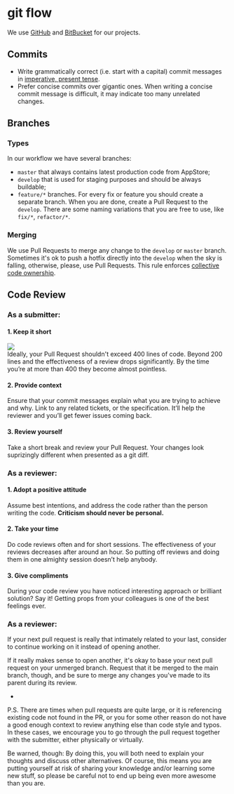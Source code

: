 # git flow

We use [GitHub](https://github.com) and [BitBucket](https://bitbucket.org/product) for our projects.

## Commits

- Write grammatically correct (i.e. start with a capital) commit messages in [imperative, present tense](https://stackoverflow.com/questions/3580013/should-i-use-past-or-present-tense-in-git-commit-messages).
- Prefer concise commits over gigantic ones. When writing a concise commit message is difficult, it may indicate too many unrelated changes.

## Branches

### Types

In our workflow we have several branches:

- `master` that always contains latest production code from AppStore;
- `develop` that is used for staging purposes and should be always buildable;
- `feature/*` branches. For every fix or feature you should create a separate branch. When you are done, create a Pull Request to the `develop`. There are some naming variations that you are free to use, like `fix/*`, `refactor/*`.

### Merging

We use Pull Requests to merge any change to the `develop` or `master` branch. Sometimes it's ok to push a hotfix directly into the `develop` when the sky is falling, otherwise, please, use Pull Requests. This rule enforces [collective code ownership](https://martinfowler.com/bliki/CodeOwnership.html).

## Code Review

### As a submitter:

#### 1. Keep it short
![](https://nyu-cds.github.io/effective-code-reviews/fig/code-review-best-practices-figure-01.gif)  
Ideally, your Pull Request shouldn't exceed 400 lines of code. Beyond 200 lines and the effectiveness of a review drops significantly. By the time you’re at more than 400 they become almost pointless.

#### 2. Provide context
Ensure that your commit messages explain what you are trying to achieve and why. Link to any related tickets, or the specification. It’ll help the reviewer and you’ll get fewer issues coming back.

#### 3. Review yourself
Take a short break and review your Pull Request. Your changes look suprizingly different when presented as a git diff.

### As a reviewer:

#### 1. Adopt a positive attitude
Assume best intentions, and address the code rather than the person writing the code. **Criticism should never be personal.**

#### 2. Take your time
Do code reviews often and for short sessions. The effectiveness of your reviews decreases after around an hour. So putting off reviews and doing them in one almighty session doesn’t help anybody.

#### 3. Give compliments
During your code review you have noticed interesting approach or brilliant solution? Say it! Getting props from your colleagues is one of the best feelings ever.

### As a reviewer:

If your next pull request is really that intimately related to your last, consider to continue working on it instead of opening another.

If it really makes sense to open another, it's okay to base your next pull request on your unmerged branch. Request that it be merged to the main branch, though, and be sure to merge any changes you've made to its parent during its review.

-

P.S. There are times when pull requests are quite large, or it is referencing existing code not found in the PR, or you for some other reason do not have a good enough context to review anything else than code style and typos. In these cases, we encourage you to go through the pull request together with the submitter, either physically or virtually.

Be warned, though: By doing this, you will both need to explain your thoughts and discuss other alternatives. Of course, this means you are putting yourself at risk of sharing your knowledge and/or learning some new stuff, so please be careful not to end up being even more awesome than you are.


